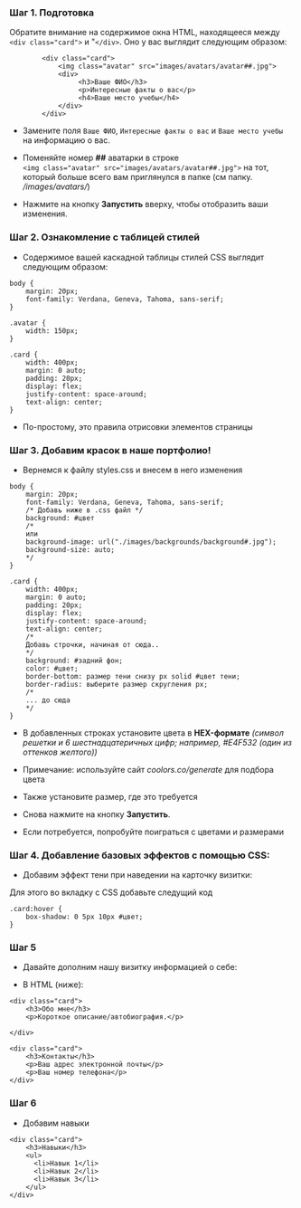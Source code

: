 ### Шаг 1. Подготовка

 Обратите внимание на содержимое окна HTML, находящееся между 
  `<div class="card">` и "`</div>`.
  Оно у вас выглядит следующим образом:
```
        <div class="card">
            <img class="avatar" src="images/avatars/avatar##.jpg">
            <div>
                 <h3>Ваше ФИО</h3>
                 <p>Интересные факты о вас</p>
                 <h4>Ваше место учебы</h4>
            </div>
        </div>
```

* Замените поля `Ваше ФИО`, `Интересные факты о вас` и `Ваше место учебы`
  на информацию о вас.

* Поменяйте номер **##** аватарки в строке  
`<img class="avatar" src="images/avatars/avatar##.jpg">` 
на тот, который больше всего вам приглянулся в папке (см папку. */images/avatars/*)

* Нажмите на кнопку **Запустить** вверху, чтобы отобразить ваши изменения.



### Шаг 2. Ознакомление с таблицей стилей

* Содержимое вашей каскадной таблицы стилей CSS выглядит следующим образом:

```
body {
    margin: 20px;
    font-family: Verdana, Geneva, Tahoma, sans-serif;
}

.avatar {
    width: 150px;
}

.card {
    width: 400px;
    margin: 0 auto;
    padding: 20px;
    display: flex;
    justify-content: space-around;
    text-align: center;
}
```

* По-простому, это правила отрисовки элементов страницы


### Шаг 3. Добавим красок в наше портфолио!

* Вернемся к файлу styles.css и внесем в него изменения

```
body {
    margin: 20px;
    font-family: Verdana, Geneva, Tahoma, sans-serif;
    /* Добавь ниже в .css файл */
    background: #цвет 
    /*
    или 
    background-image: url("./images/backgrounds/background#.jpg");
    background-size: auto;
    */
}

.card {
    width: 400px;
    margin: 0 auto;
    padding: 20px;
    display: flex;
    justify-content: space-around;
    text-align: center;
    /*
    Добавь строчки, начиная от сюда..
    */
    background: #задний фон;
    color: #цвет;
    border-bottom: размер тени снизу px solid #цвет тени;
    border-radius: выберите размер скругления px;
    /*
    ... до сюда
    */
}
```

* В добавленных строках установите цвета в **HEX-формате**
  *(символ решетки и 6 шестнадцатеричных цифр;
  например, #E4F532 (один из оттенков желтого))*

* Примечание: используйте сайт *coolors.co/generate* для подбора цвета

* Также установите размер, где это требуется

* Снова нажмите на кнопку **Запустить**.

* Если потребуется, попробуйте поиграться с цветами и размерами



### Шаг 4. Добавление базовых эффектов с помощью CSS:

* Добавим эффект тени при наведении на карточку визитки:

Для этого во вкладку с CSS добавьте следущий код

```
.card:hover {
    box-shadow: 0 5px 10px #цвет;
}
```




### Шаг 5

* Давайте дополним нашу визитку информацией о себе:


* В HTML (ниже): 

```
<div class="card">
    <h3>Обо мне</h3>
    <p>Короткое описание/автобиография.</p>

</div>

<div class="card">
    <h3>Контакты</h3>
    <p>Ваш адрес электронной почты</p>
    <p>Ваш номер телефона</p>
</div>
```


### Шаг 6

* Добавим навыки
```
<div class="card">
    <h3>Навыки</h3>
    <ul>
      <li>Навык 1</li>
      <li>Навык 2</li>
      <li>Навык 3</li>
    </ul>
</div>
```